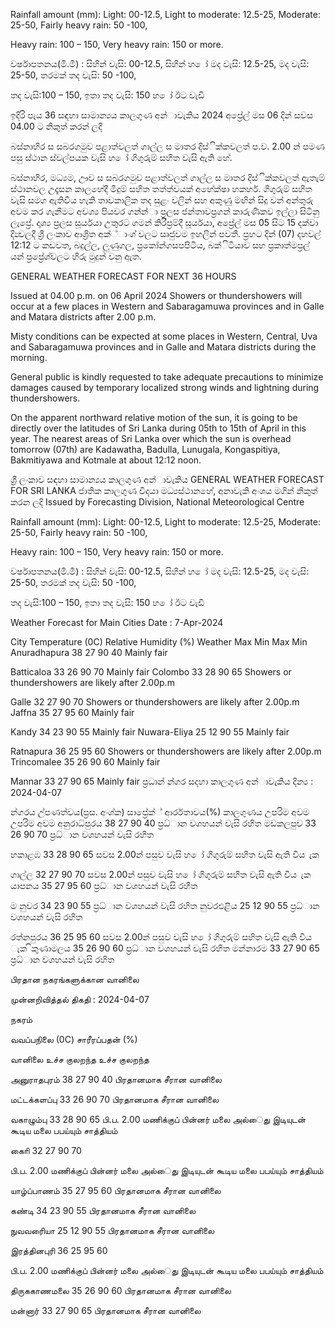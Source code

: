 Rainfall amount (mm): Light: 00-12.5, Light to moderate: 12.5-25, Moderate: 25-50, Fairly heavy rain: 50 -100,

Heavy rain: 100 – 150, Very heavy rain: 150 or more.

වර්ෂාපතනය(මි.මී) : සිහින් වැසි: 00-12.5, සිහින් හ ෝ මද වැසි: 12.5-25, මද වැසි: 25-50, තරමක් තද වැසි: 50 -100,

තද වැසි:100 – 150, ඉතා තද වැසි: 150 හ ෝ ඊට වැඩි

ඉදිරි පැය 36 සඳහා සාමාන්‍යය කාලගුණ අන්‍ාවැකිය 2024 අප්‍රේල් මස 06 දින්‍ සවස 04.00 ට නිකුත් කරන්‍ ලදි

බස්නාහිර ස සබරගමුව පළාත්වලත් ගාල්ල ස මාතර දිස්ික්කවලත් ප.ව. 2.00 න් පමණ පසු ස්ථාන ස්වල්පයක වැසි හ ෝ ගිගුරුම් සහිත වැසි ඇති හේ.

බස්නාහිර, මධ්‍යම, ඌව ස සබරගමුව පළාත්වලත් ගාල්ල ස මාතර දිස්ික්කවලත් ඇතැම් ස්ථානවල උදෑසන කාලහේදී මීදුම් සහිත තත්ත්වයක් අහේක්ෂා හකහර්. ගිගුරුම් සහිත වැසි සමග ඇතිවිය හැකි තාවකාලික තද සුළං වලින් සහ අකුණු මඟින් සිදු වන්‍ අන්‍තුරු අවම කර ගැනීමට අවශ්‍ය පියවර ගන්න්‍ා ප්‍රලස ජන්‍තාවප්‍රගන් කාරුණිකව ඉල්ලා සිටිනු ලැප්‍රේ. දෘශ්‍ය ප්‍රලස සූර්යයා උතුරට ගමන් කිරීප්‍රම්දී සූර්යයා, අප්‍රේල් මස 05 සිට 15 දක්වා දින්‍වලදී ශ්‍රී ලංකාව ආශ්‍රිත අක්්ාංශ්‍ වලට සෘජුවම ඉහලින් පවතී. ප්‍රහට දින්‍ (07) දහවල් 12:12 ට කඩවත, බදුල්ල, ලුණුගල, ප්‍රකෝන්ගසපපිටිය, බක්ිටියාව සහ ප්‍රකාත්මප්‍රල් යන්‍ ප්‍රප්‍රේශ්‍වලට හිරු මුදුන් වනු ඇත.

GENERAL WEATHER FORECAST FOR NEXT 36 HOURS

Issued at 04.00 p.m. on 06 April 2024 Showers or thundershowers will occur at a few places in Western and Sabaragamuwa provinces and in Galle and Matara districts after 2.00 p.m.

Misty conditions can be expected at some places in Western, Central, Uva and Sabaragamuwa provinces and in Galle and Matara districts during the morning.

General public is kindly requested to take adequate precautions to minimize damages caused by temporary localized strong winds and lightning during thundershowers.

On the apparent northward relative motion of the sun, it is going to be directly over the latitudes of Sri Lanka during 05th to 15th of April in this year. The nearest areas of Sri Lanka over which the sun is overhead tomorrow (07th) are Kadawatha, Badulla, Lunugala, Kongaspitiya, Bakmitiyawa and Kotmale at about 12:12 noon.

ශ්‍රී ලංකාව සඳහා සාමාන්‍යය කාලගුණ අන්‍ාවැකිය GENERAL WEATHER FORECAST FOR SRI LANKA ජාතික කාලගුණ විදයා මධ්‍යස්ථානහේ, අනාවැකි අංශය මගින් නිකුත් කරන ලදි Issued by Forecasting Division, National Meteorological Centre

Rainfall amount (mm): Light: 00-12.5, Light to moderate: 12.5-25, Moderate: 25-50, Fairly heavy rain: 50 -100,

Heavy rain: 100 – 150, Very heavy rain: 150 or more.

වර්ෂාපතනය(මි.මී) : සිහින් වැසි: 00-12.5, සිහින් හ ෝ මද වැසි: 12.5-25, මද වැසි: 25-50, තරමක් තද වැසි: 50 -100,

තද වැසි:100 – 150, ඉතා තද වැසි: 150 හ ෝ ඊට වැඩි

Weather Forecast for Main Cities Date : 7-Apr-2024

City Temperature (0C) Relative Humidity (%) Weather Max Min Max Min Anuradhapura 38 27 90 40 Mainly fair

Batticaloa 33 26 90 70 Mainly fair Colombo 33 28 90 65 Showers or thundershowers are likely after 2.00p.m

Galle 32 27 90 70 Showers or thundershowers are likely after 2.00p.m Jaffna 35 27 95 60 Mainly fair

Kandy 34 23 90 55 Mainly fair Nuwara-Eliya 25 12 90 55 Mainly fair

Ratnapura 36 25 95 60 Showers or thundershowers are likely after 2.00p.m Trincomalee 35 26 90 60 Mainly fair

Mannar 33 27 90 65 Mainly fair ප්‍රධාන්‍ න්‍ගර සදහා කාලගුණ අන්‍ාවැකිය දින්‍ය : 2024-04-07

න්‍ගරය උ්පණත්වය(ප්‍රස. අංශ්‍ක) සාප්‍රේක්් ආර්රතාවය(%) කාලගුණය උපරිම අවම උපරිම අවම අනුරාධ්‍පුරය 38 27 90 40 ප්‍රධ්‍ාන වශහයන් වැසි රහිත මඩකලපුව 33 26 90 70 ප්‍රධ්‍ාන වශහයන් වැසි රහිත

හකාළඹ 33 28 90 65 සවස 2.00න් පසුව වැසි හ ෝ ගිගුරුම් සහිත වැසි ඇති විය ැක

ගාල්ල 32 27 90 70 සවස 2.00න් පසුව වැසි හ ෝ ගිගුරුම් සහිත වැසි ඇති විය ැක යාපනය 35 27 95 60 ප්‍රධ්‍ාන වශහයන් වැසි රහිත

ම නුවර 34 23 90 55 ප්‍රධ්‍ාන වශහයන් වැසි රහිත නුවරඑළිය 25 12 90 55 ප්‍රධ්‍ාන වශහයන් වැසි රහිත

රත්නපුරය 36 25 95 60 සවස 2.00න් පසුව වැසි හ ෝ ගිගුරුම් සහිත වැසි ඇති විය ැක ිකුණාමලය 35 26 90 60 ප්‍රධ්‍ාන වශහයන් වැසි රහිත මන්නාරම 33 27 90 65 ප්‍රධ්‍ාන වශහයන් වැසි රහිත

பிரதான நகரங்களுக்கான வானிலை

முன்னறிவித்தல் திகதி : 2024-04-07

நகரம்

வவப்பநிலை (0C) சாரீரப்பதன் (%)

வானிலை உச்ச குலறந்த உச்ச குலறந்த

அனுராதபுரம் 38 27 90 40 பிரதானமாக சீரான வானிலை

மட்டக்களப்பு 33 26 90 70 பிரதானமாக சீரான வானிலை

வகாழும்பு 33 28 90 65 பி.ப. 2.00 மணிக்குப் பின்னர் மலை அல்ைது இடியுடன் கூடிய மலை பபய்யும் சாத்தியம்

காைி 32 27 90 70

பி.ப. 2.00 மணிக்குப் பின்னர் மலை அல்ைது இடியுடன் கூடிய மலை பபய்யும் சாத்தியம்

யாழ்ப்பாணம் 35 27 95 60 பிரதானமாக சீரான வானிலை

கண்டி 34 23 90 55 பிரதானமாக சீரான வானிலை

நுவவரைியா 25 12 90 55 பிரதானமாக சீரான வானிலை

இரத்தினபுரி 36 25 95 60

பி.ப. 2.00 மணிக்குப் பின்னர் மலை அல்ைது இடியுடன் கூடிய மலை பபய்யும் சாத்தியம்

திருககாணமலை 35 26 90 60 பிரதானமாக சீரான வானிலை

மன்னார் 33 27 90 65 பிரதானமாக சீரான வானிலை